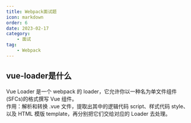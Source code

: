 ```yaml
---
title: Webpack面试题
icon: markdown
order: 6
date: 2023-02-17
category:
    - 面试
tag:
    - Webpack
---
```


## vue-loader是什么

Vue Loader 是一个 webpack 的 loader，它允许你以一种名为单文件组件 (SFCs)的格式撰写 Vue 组件。  
作用：解析和转换 .vue 文件，提取出其中的逻辑代码 script、样式代码 style、以及 HTML 模版 template，再分别把它们交给对应的 Loader 去处理。
